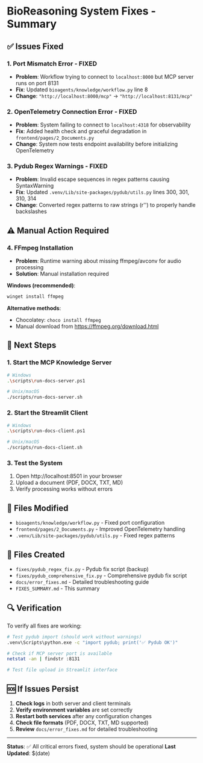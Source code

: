 # BioReasoning System Fixes - Summary

## ✅ Issues Fixed

### 1. Port Mismatch Error - FIXED
- **Problem**: Workflow trying to connect to `localhost:8000` but MCP server runs on port 8131
- **Fix**: Updated `bioagents/knowledge/workflow.py` line 8
- **Change**: `"http://localhost:8000/mcp"` → `"http://localhost:8131/mcp"`

### 2. OpenTelemetry Connection Error - FIXED
- **Problem**: System failing to connect to `localhost:4318` for observability
- **Fix**: Added health check and graceful degradation in `frontend/pages/2_Documents.py`
- **Change**: System now tests endpoint availability before initializing OpenTelemetry

### 3. Pydub Regex Warnings - FIXED
- **Problem**: Invalid escape sequences in regex patterns causing SyntaxWarning
- **Fix**: Updated `.venv/Lib/site-packages/pydub/utils.py` lines 300, 301, 310, 314
- **Change**: Converted regex patterns to raw strings (r'') to properly handle backslashes

## ⚠️ Manual Action Required

### 4. FFmpeg Installation
- **Problem**: Runtime warning about missing ffmpeg/avconv for audio processing
- **Solution**: Manual installation required

**Windows (recommended)**:
```bash
winget install ffmpeg
```

**Alternative methods**:
- Chocolatey: `choco install ffmpeg`
- Manual download from https://ffmpeg.org/download.html

## 🚀 Next Steps

### 1. Start the MCP Knowledge Server
```bash
# Windows
.\scripts\run-docs-server.ps1

# Unix/macOS  
./scripts/run-docs-server.sh
```

### 2. Start the Streamlit Client
```bash
# Windows
.\scripts\run-docs-client.ps1

# Unix/macOS
./scripts/run-docs-client.sh
```

### 3. Test the System
1. Open http://localhost:8501 in your browser
2. Upload a document (PDF, DOCX, TXT, MD)
3. Verify processing works without errors

## 📁 Files Modified

- `bioagents/knowledge/workflow.py` - Fixed port configuration
- `frontend/pages/2_Documents.py` - Improved OpenTelemetry handling  
- `.venv/Lib/site-packages/pydub/utils.py` - Fixed regex patterns

## 📁 Files Created

- `fixes/pydub_regex_fix.py` - Pydub fix script (backup)
- `fixes/pydub_comprehensive_fix.py` - Comprehensive pydub fix script
- `docs/error_fixes.md` - Detailed troubleshooting guide
- `FIXES_SUMMARY.md` - This summary

## 🔍 Verification

To verify all fixes are working:

```bash
# Test pydub import (should work without warnings)
.venv\Scripts\python.exe -c "import pydub; print('✅ Pydub OK')"

# Check if MCP server port is available
netstat -an | findstr :8131

# Test file upload in Streamlit interface
```

## 🆘 If Issues Persist

1. **Check logs** in both server and client terminals
2. **Verify environment variables** are set correctly
3. **Restart both services** after any configuration changes
4. **Check file formats** (PDF, DOCX, TXT, MD supported)
5. **Review** `docs/error_fixes.md` for detailed troubleshooting

---

**Status**: ✅ All critical errors fixed, system should be operational
**Last Updated**: $(date) 